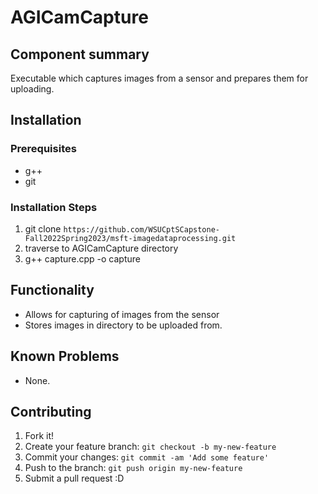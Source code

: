 # AGICamCapture

## Component summary
Executable which captures images from a sensor and prepares them for uploading.

## Installation

### Prerequisites

- g++
- git

### Installation Steps

1. git clone `https://github.com/WSUCptSCapstone-Fall2022Spring2023/msft-imagedataprocessing.git`
2. traverse to AGICamCapture directory
3. g++ capture.cpp -o capture

## Functionality

- Allows for capturing of images from the sensor
- Stores images in directory to be uploaded from.

## Known Problems

- None.

## Contributing

1. Fork it!
2. Create your feature branch: `git checkout -b my-new-feature`
3. Commit your changes: `git commit -am 'Add some feature'`
4. Push to the branch: `git push origin my-new-feature`
5. Submit a pull request :D
